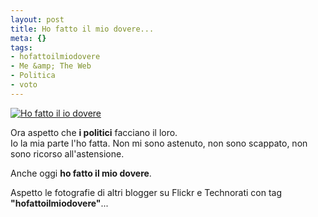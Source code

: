 ```yaml
--- 
layout: post
title: Ho fatto il mio dovere...
meta: {}
tags: 
- hofattoilmiodovere
- Me &amp; The Web
- Politica
- voto
---
```

<a href="http://flickr.com/photos/lastknight/2409325945/"><img src='http://farm3.static.flickr.com/2297/2409325945_4fcac918f4.jpg?v=0' alt='Ho fatto il io dovere' class='aligncenter' /></a>  
  
Ora aspetto che **i politici** facciano il loro.  
Io la mia parte l'ho fatta. Non mi sono astenuto, non sono scappato, non sono ricorso all'astensione.  
  
Anche oggi **ho fatto il mio dovere**.  
  
Aspetto le fotografie di altri blogger su Flickr e Technorati con tag **"hofattoilmiodovere"**...  
  
 
